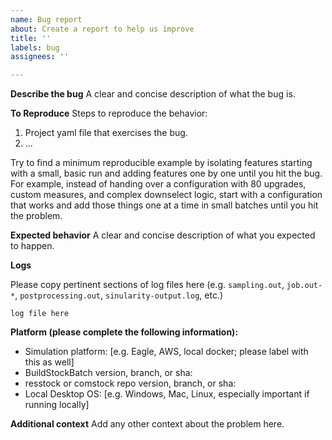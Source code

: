 ```yaml
---
name: Bug report
about: Create a report to help us improve
title: ''
labels: bug
assignees: ''

---
```


**Describe the bug**
A clear and concise description of what the bug is.

**To Reproduce**
Steps to reproduce the behavior:
1. Project yaml file that exercises the bug.
2. ...

Try to find a minimum reproducible example by isolating features starting with a small, basic run and adding features one by one until you hit the bug. For example, instead of handing over a configuration with 80 upgrades, custom measures, and complex downselect logic, start with a configuration that works and add those things one at a time in small batches until you hit the problem.

**Expected behavior**
A clear and concise description of what you expected to happen.

**Logs**

Please copy pertinent sections of log files here (e.g. `sampling.out`, `job.out-*`, `postprocessing.out`, `sinularity-output.log`, etc.)

```
log file here
```

**Platform (please complete the following information):**
- Simulation platform: [e.g. Eagle, AWS, local docker; please label with this as well]
- BuildStockBatch version, branch, or sha: 
- resstock or comstock repo version, branch, or sha:
- Local Desktop OS: [e.g. Windows, Mac, Linux, especially important if running locally]

**Additional context**
Add any other context about the problem here.
